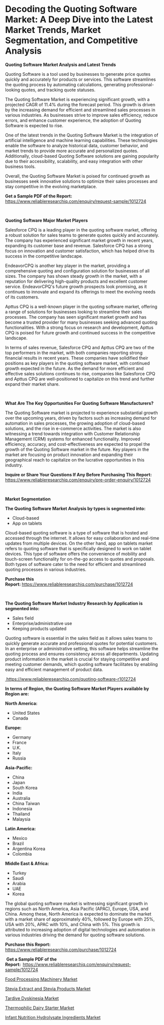 <p><h1>Decoding the Quoting Software Market: A Deep Dive into the Latest Market Trends, Market Segmentation, and Competitive Analysis</h1></p><p><strong>Quoting Software Market Analysis and Latest Trends</strong></p>
<p><p>Quoting Software is a tool used by businesses to generate price quotes quickly and accurately for products or services. This software streamlines the quoting process by automating calculations, generating professional-looking quotes, and tracking quote statuses.</p><p>The Quoting Software Market is experiencing significant growth, with a projected CAGR of 11.4% during the forecast period. This growth is driven by the increasing demand for efficient and streamlined sales processes in various industries. As businesses strive to improve sales efficiency, reduce errors, and enhance customer experience, the adoption of Quoting Software is expected to rise.</p><p>One of the latest trends in the Quoting Software Market is the integration of artificial intelligence and machine learning capabilities. These technologies enable the software to analyze historical data, customer behavior, and market trends to provide more accurate and personalized quotes. Additionally, cloud-based Quoting Software solutions are gaining popularity due to their accessibility, scalability, and easy integration with other business tools.</p><p>Overall, the Quoting Software Market is poised for continued growth as businesses seek innovative solutions to optimize their sales processes and stay competitive in the evolving marketplace.</p></p>
<p><strong>Get a Sample PDF of the Report:&nbsp;</strong> <a href="https://www.reliableresearchiq.com/enquiry/request-sample/1012724">https://www.reliableresearchiq.com/enquiry/request-sample/1012724</a></p>
<p>&nbsp;</p>
<p><strong>Quoting Software Major Market Players</strong></p>
<p><p>Salesforce CPQ is a leading player in the quoting software market, offering a robust solution for sales teams to generate quotes quickly and accurately. The company has experienced significant market growth in recent years, expanding its customer base and revenue. Salesforce CPQ has a strong focus on innovation and customer satisfaction, which has helped drive its success in the competitive landscape.</p><p>EndeavorCPQ is another key player in the market, providing a comprehensive quoting and configuration solution for businesses of all sizes. The company has shown steady growth in the market, with a reputation for delivering high-quality products and excellent customer service. EndeavorCPQ's future growth prospects look promising, as it continues to innovate and expand its offerings to meet the evolving needs of its customers.</p><p>Apttus CPQ is a well-known player in the quoting software market, offering a range of solutions for businesses looking to streamline their sales processes. The company has seen significant market growth and has become a trusted provider for many businesses seeking advanced quoting functionalities. With a strong focus on research and development, Apttus CPQ is poised for future growth and continued success in the competitive landscape.</p><p>In terms of sales revenue, Salesforce CPQ and Apttus CPQ are two of the top performers in the market, with both companies reporting strong financial results in recent years. These companies have solidified their positions as key players in the quoting software market, with continued growth expected in the future. As the demand for more efficient and effective sales solutions continues to rise, companies like Salesforce CPQ and Apttus CPQ are well-positioned to capitalize on this trend and further expand their market share.</p></p>
<p>&nbsp;</p>
<p><strong>What Are The Key Opportunities For Quoting Software Manufacturers?</strong></p>
<p><p>The Quoting Software market is projected to experience substantial growth over the upcoming years, driven by factors such as increasing demand for automation in sales processes, the growing adoption of cloud-based solutions, and the rise in e-commerce activities. The market is also witnessing a trend towards integration with Customer Relationship Management (CRM) systems for enhanced functionality. Improved efficiency, accuracy, and cost-effectiveness are expected to propel the growth of the Quoting Software market in the future. Key players in the market are focusing on product innovation and expanding their geographical reach to capitalize on the lucrative opportunities in this industry.</p></p>
<p><strong>Inquire or Share Your Questions If Any Before Purchasing This Report:</strong> <a href="https://www.reliableresearchiq.com/enquiry/pre-order-enquiry/1012724">https://www.reliableresearchiq.com/enquiry/pre-order-enquiry/1012724</a></p>
<p>&nbsp;</p>
<p><strong>Market Segmentation</strong></p>
<p><strong>The Quoting Software Market Analysis by types is segmented into:</strong></p>
<p><ul><li>Cloud-based</li><li>App on tablets</li></ul></p>
<p><p>Cloud-based quoting software is a type of software that is hosted and accessed through the internet. It allows for easy collaboration and real-time updates from multiple devices. On the other hand, app on tablets market refers to quoting software that is specifically designed to work on tablet devices. This type of software offers the convenience of mobility and touch-screen functionality for on-the-go access to quotes and proposals. Both types of software cater to the need for efficient and streamlined quoting processes in various industries.</p></p>
<p><strong>Purchase this Report:&nbsp;</strong><a href="https://www.reliableresearchiq.com/purchase/1012724">https://www.reliableresearchiq.com/purchase/1012724</a></p>
<p>&nbsp;</p>
<p><strong>The Quoting Software Market Industry Research by Application is segmented into:</strong></p>
<p><ul><li>Sales field</li><li>Enterprise/administrative use</li><li>Keeping products updated</li></ul></p>
<p><p>Quoting software is essential in the sales field as it allows sales teams to quickly generate accurate and professional quotes for potential customers. In an enterprise or administrative setting, this software helps streamline the quoting process and ensures consistency across all departments. Updating product information in the market is crucial for staying competitive and meeting customer demands, which quoting software facilitates by enabling easy and efficient management of product data.</p></p>
<p><a href="https://www.reliableresearchiq.com/quoting-software-r1012724">&nbsp;https://www.reliableresearchiq.com/quoting-software-r1012724</a></p>
<p><strong>In terms of Region, the Quoting Software Market Players available by Region are:</strong></p>
<p>
    <p> <strong> North America: </strong>
        <ul>
            <li>United States</li>
            <li>Canada</li>
        </ul>
        </p> 
    <p> <strong> Europe: </strong>
        <ul>
            <li>Germany</li>
            <li>France</li>
            <li>U.K.</li>
            <li>Italy</li>
            <li>Russia</li>
        </ul>
        </p> 
    <p> <strong> Asia-Pacific: </strong>
        <ul>
            <li>China</li>
            <li>Japan</li>
            <li>South Korea</li>
            <li>India</li>
            <li>Australia</li>
            <li>China Taiwan</li>
            <li>Indonesia</li>
            <li>Thailand</li>
            <li>Malaysia</li>
        </ul>
        </p> 
    <p> <strong> Latin America: </strong>
        <ul>
            <li>Mexico</li>
            <li>Brazil</li>
            <li>Argentina Korea</li>
            <li>Colombia</li>
        </ul>
        </p> 
    <p> <strong> Middle East & Africa: </strong>
        <ul>
            <li>Turkey</li>
            <li>Saudi</li>
            <li>Arabia</li>
            <li>UAE</li>
            <li>Korea</li>
        </ul>
    </p>
    </p>
<p><p>The global quoting software market is witnessing significant growth in regions such as North America, Asia Pacific (APAC), Europe, USA, and China. Among these, North America is expected to dominate the market with a market share of approximately 40%, followed by Europe with 25%, USA with 20%, APAC with 10%, and China with 5%. This growth is attributed to increasing adoption of digital technologies and automation in various industries driving the demand for quoting software solutions.</p></p>
<p><strong>Purchase this Report: </strong><a href="https://www.reliableresearchiq.com/purchase/1012724">https://www.reliableresearchiq.com/purchase/1012724</a></p>
<p>&nbsp;<strong>Get a Sample PDF of the Report:&nbsp;&nbsp;</strong><a href="https://www.reliableresearchiq.com/enquiry/request-sample/1012724">https://www.reliableresearchiq.com/enquiry/request-sample/1012724</a></p>
<p><strong></strong></p>
<p><p><a href="https://github.com/RichRobinson5/Market-Research-Report-List-6/blob/main/food-processing-machinery-market.md">Food Processing Machinery Market</a></p><p><a href="https://medium.com/@rosslarkin2012/future-trends-in-global-stevia-extract-and-stevia-products-market-market-insights-and-analysis-4a2198aacdad">Stevia Extract and Stevia Products Market</a></p><p><a href="https://github.com/gdfhhhj/Market-Research-Report-List-6/blob/main/tardive-dyskinesia-market.md">Tardive Dyskinesia Market</a></p><p><a href="https://medium.com/@cyb3rpunksai/thermophilic-dairy-starter-market-analysis-report-global-insights-by-region-type-single-c9ed85c795a1">Thermophilic Dairy Starter Market</a></p><p><a href="https://medium.com/@omamuller/infant-nutrition-hydrolysate-ingredients-market-outlook-complete-industry-analysis-2024-to-2031-1b54d354d479">Infant Nutrition Hydrolysate Ingredients Market</a></p></p>